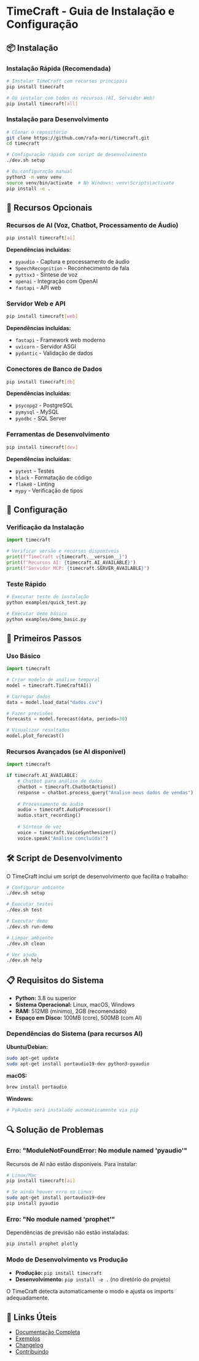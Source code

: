 # TimeCraft - Guia de Instalação e Configuração

## 📦 Instalação

### Instalação Rápida (Recomendada)

```bash
# Instalar TimeCraft com recursos principais
pip install timecraft

# Ou instalar com todos os recursos (AI, Servidor Web)
pip install timecraft[all]
```

### Instalação para Desenvolvimento

```bash
# Clonar o repositório
git clone https://github.com/rafa-mori/timecraft.git
cd timecraft

# Configuração rápida com script de desenvolvimento
./dev.sh setup

# Ou configuração manual
python3 -m venv venv
source venv/bin/activate  # No Windows: venv\Scripts\activate
pip install -e .
```

## 🎯 Recursos Opcionais

### Recursos de AI (Voz, Chatbot, Processamento de Áudio)

```bash
pip install timecraft[ai]
```

**Dependências incluídas:**

- `pyaudio` - Captura e processamento de áudio
- `SpeechRecognition` - Reconhecimento de fala
- `pyttsx3` - Síntese de voz
- `openai` - Integração com OpenAI
- `fastapi` - API web

### Servidor Web e API

```bash
pip install timecraft[web]
```

**Dependências incluídas:**

- `fastapi` - Framework web moderno
- `uvicorn` - Servidor ASGI
- `pydantic` - Validação de dados

### Conectores de Banco de Dados

```bash
pip install timecraft[db]
```

**Dependências incluídas:**

- `psycopg2` - PostgreSQL
- `pymysql` - MySQL
- `pyodbc` - SQL Server

### Ferramentas de Desenvolvimento

```bash
pip install timecraft[dev]
```

**Dependências incluídas:**

- `pytest` - Testes
- `black` - Formatação de código
- `flake8` - Linting
- `mypy` - Verificação de tipos

## 🔧 Configuração

### Verificação da Instalação

```python
import timecraft

# Verificar versão e recursos disponíveis
print(f"TimeCraft v{timecraft.__version__}")
print(f"Recursos AI: {timecraft.AI_AVAILABLE}")
print(f"Servidor MCP: {timecraft.SERVER_AVAILABLE}")
```

### Teste Rápido

```bash
# Executar teste de instalação
python examples/quick_test.py

# Executar demo básico
python examples/demo_basic.py
```

## 🚀 Primeiros Passos

### Uso Básico

```python
import timecraft

# Criar modelo de análise temporal
model = timecraft.TimeCraftAI()

# Carregar dados
data = model.load_data("dados.csv")

# Fazer previsões
forecasts = model.forecast(data, periods=30)

# Visualizar resultados
model.plot_forecast()
```

### Recursos Avançados (se AI disponível)

```python
import timecraft

if timecraft.AI_AVAILABLE:
    # Chatbot para análise de dados
    chatbot = timecraft.ChatbotActions()
    response = chatbot.process_query("Analise meus dados de vendas")
    
    # Processamento de áudio
    audio = timecraft.AudioProcessor()
    audio.start_recording()
    
    # Síntese de voz
    voice = timecraft.VoiceSynthesizer()
    voice.speak("Análise concluída!")
```

## 🛠️ Script de Desenvolvimento

O TimeCraft inclui um script de desenvolvimento que facilita o trabalho:

```bash
# Configurar ambiente
./dev.sh setup

# Executar testes
./dev.sh test

# Executar demo
./dev.sh run-demo

# Limpar ambiente
./dev.sh clean

# Ver ajuda
./dev.sh help
```

## 📋 Requisitos do Sistema

- **Python:** 3.8 ou superior
- **Sistema Operacional:** Linux, macOS, Windows
- **RAM:** 512MB (mínimo), 2GB (recomendado)
- **Espaço em Disco:** 100MB (core), 500MB (com AI)

### Dependências do Sistema (para recursos AI)

**Ubuntu/Debian:**

```bash
sudo apt-get update
sudo apt-get install portaudio19-dev python3-pyaudio
```

**macOS:**

```bash
brew install portaudio
```

**Windows:**

```bash
# PyAudio será instalado automaticamente via pip
```

## 🔍 Solução de Problemas

### Erro: "ModuleNotFoundError: No module named 'pyaudio'"

Recursos de AI não estão disponíveis. Para instalar:

```bash
# Linux/Mac
pip install timecraft[ai]

# Se ainda houver erro no Linux:
sudo apt-get install portaudio19-dev
pip install pyaudio
```

### Erro: "No module named 'prophet'"

Dependências de previsão não estão instaladas:

```bash
pip install prophet plotly
```

### Modo de Desenvolvimento vs Produção

- **Produção:** `pip install timecraft`
- **Desenvolvimento:** `pip install -e .` (no diretório do projeto)

O TimeCraft detecta automaticamente o modo e ajusta os imports adequadamente.

## 🔗 Links Úteis

- [Documentação Completa](docs/)
- [Exemplos](examples/)
- [Changelog](CHANGELOG.md)
- [Contribuindo](CONTRIBUTING.md)
